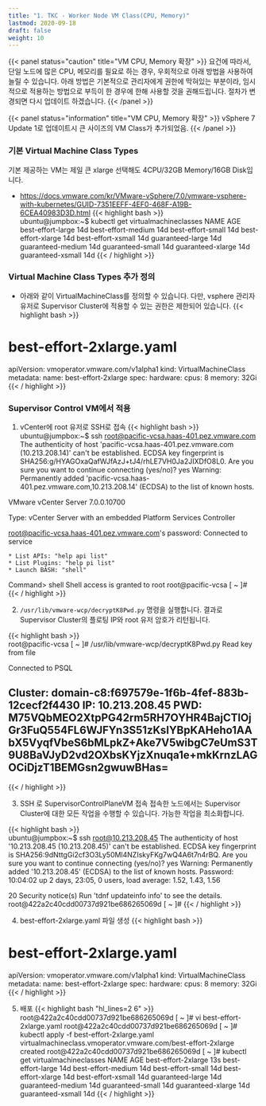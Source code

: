 ```yaml
---
title: "1. TKC - Worker Node VM Class(CPU, Memory)"
lastmod: 2020-09-18
draft: false
weight: 10
---
```


{{< panel status="caution" title="VM CPU, Memory 확장" >}}
요건에 따라서, 단일 노드에 많은 CPU, 메모리를 필요로 하는 경우, 우회적으로 아래 방법을 사용하여 늘릴 수 있습니다. 아래 방법은 기본적으로 관리자에게 권한에 막혀있는 부분이라, 임시적으로 적용하는 방법으로 부득이 한 경우에 한해 사용할 것을 권해드립니다. 절차가 변경되면 다시 업데이트 하겠습니다.
{{< /panel >}}

{{< panel status="information" title="VM CPU, Memory 확장" >}}
vSphere 7 Update 1로 업데이트시 큰 사이즈의 VM Class가 추가되었음.
{{< /panel >}}

### 기본 Virtual Machine Class Types
기본 제공하는 VM는 제일 큰 xlarge 선택해도 4CPU/32GB Memory/16GB Disk입니다.
- https://docs.vmware.com/kr/VMware-vSphere/7.0/vmware-vsphere-with-kubernetes/GUID-7351EEFF-4EF0-468F-A19B-6CEA40983D3D.html
{{< highlight bash >}}  
ubuntu@jumpbox:~$ kubectl get virtualmachineclasses
NAME                 AGE
best-effort-large    14d
best-effort-medium   14d
best-effort-small    14d
best-effort-xlarge   14d
best-effort-xsmall   14d
guaranteed-large     14d
guaranteed-medium    14d
guaranteed-small     14d
guaranteed-xlarge    14d
guaranteed-xsmall    14d
{{< / highlight >}}

### Virtual Machine Class Types 추가 정의
- 아래와 같이 VirtualMachineClass를 정의할 수 있습니다. 다만, vsphere 관리자 유저로 Supervisor Cluster에 적용할 수 있는 권한은 제한되어 있습니다.
{{< highlight bash >}}  
# best-effort-2xlarge.yaml 
apiVersion: vmoperator.vmware.com/v1alpha1
kind: VirtualMachineClass
metadata:
  name: best-effort-2xlarge
spec:
  hardware:
    cpus: 8
    memory: 32Gi
{{< / highlight >}}

### Supervisor Control VM에서 적용
1. vCenter에 root 유저로 SSH로 접속
{{< highlight bash >}}  
ubuntu@jumpbox:~$ ssh root@pacific-vcsa.haas-401.pez.vmware.com
The authenticity of host 'pacific-vcsa.haas-401.pez.vmware.com (10.213.208.14)' can't be established.
ECDSA key fingerprint is SHA256:g/HYAGOxaQafWJfAzJ+tJ4/rhLE7VH0Ja2JIXDfO8L0.
Are you sure you want to continue connecting (yes/no)? yes
Warning: Permanently added 'pacific-vcsa.haas-401.pez.vmware.com,10.213.208.14' (ECDSA) to the list of known hosts.

VMware vCenter Server 7.0.0.10700

Type: vCenter Server with an embedded Platform Services Controller

root@pacific-vcsa.haas-401.pez.vmware.com's password: 
Connected to service

    * List APIs: "help api list"
    * List Plugins: "help pi list"
    * Launch BASH: "shell"

Command> shell
Shell access is granted to root
root@pacific-vcsa [ ~ ]# 
{{< / highlight >}}

2. `/usr/lib/vmware-wcp/decryptK8Pwd.py` 명령을 실행합니다. 결과로 Supervisor Cluster의 플로팅 IP와 root 유저 암호가 리턴됩니다.

{{< highlight bash >}}  
root@pacific-vcsa [ ~ ]# /usr/lib/vmware-wcp/decryptK8Pwd.py
Read key from file

Connected to PSQL

Cluster: domain-c8:f697579e-1f6b-4fef-883b-12cecf2f4430
IP: 10.213.208.45
PWD: M75VQbMEO2XtpPG42rm5RH7OYHR4BajCTlOjGr3FuQ554FL6WJFYn3S51zKsIYBpKAHeho1AAbX5VyqfVbeS6bMLpkZ+Ake7V5wibgC7eUmS3T9U8BaVJyD2vd2OXbsKYjzXnuqa1e+mkKrnzLAGOCiDjzT1BEMGsn2gwuwBHas=
------------------------------------------------------------
{{< / highlight >}}

3. SSH 로 SupervisorControlPlaneVM 접속
접속한 노드에서는 Supervisor Cluster에 대한 모든 작업을 수행할 수 있습니다. 가능한 작업을 최소화합니다.

{{< highlight bash >}}  
ubuntu@jumpbox:~$ ssh root@10.213.208.45
The authenticity of host '10.213.208.45 (10.213.208.45)' can't be established.
ECDSA key fingerprint is SHA256:9dNttgGi2cf3O3Ly50Ml4NZIskyFKg7wQ4A6t7n4rBQ.
Are you sure you want to continue connecting (yes/no)? yes
Warning: Permanently added '10.213.208.45' (ECDSA) to the list of known hosts.
Password: 
 10:04:02 up 2 days, 23:05,  0 users,  load average: 1.52, 1.43, 1.56

20 Security notice(s)
Run 'tdnf updateinfo info' to see the details.
root@422a2c40cdd00737d921be686265069d [ ~ ]# 
{{< / highlight >}}

4. best-effort-2xlarge.yaml 파일 생성
{{< highlight bash >}}  
# best-effort-2xlarge.yaml 
apiVersion: vmoperator.vmware.com/v1alpha1
kind: VirtualMachineClass
metadata:
  name: best-effort-2xlarge
spec:
  hardware:
    cpus: 8
    memory: 32Gi
{{< / highlight >}}

5. 배포
{{< highlight bash "hl_lines=2 6" >}}
root@422a2c40cdd00737d921be686265069d [ ~ ]# vi best-effort-2xlarge.yaml 
root@422a2c40cdd00737d921be686265069d [ ~ ]# kubectl apply -f best-effort-2xlarge.yaml 
virtualmachineclass.vmoperator.vmware.com/best-effort-2xlarge created
root@422a2c40cdd00737d921be686265069d [ ~ ]# kubectl get virtualmachineclasses
NAME                  AGE
best-effort-2xlarge   13s
best-effort-large     14d
best-effort-medium    14d
best-effort-small     14d
best-effort-xlarge    14d
best-effort-xsmall    14d
guaranteed-large      14d
guaranteed-medium     14d
guaranteed-small      14d
guaranteed-xlarge     14d
guaranteed-xsmall     14d
{{< / highlight >}}